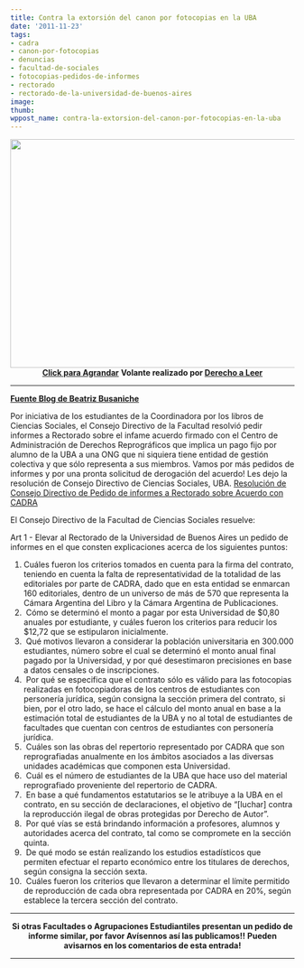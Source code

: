 ```yaml
---
title: Contra la extorsión del canon por fotocopias en la UBA
date: '2011-11-23'
tags:
- cadra
- canon-por-fotocopias
- denuncias
- facultad-de-sociales
- fotocopias-pedidos-de-informes
- rectorado
- rectorado-de-la-universidad-de-buenos-aires
image: 
thumb: 
wppost_name: contra-la-extorsion-del-canon-por-fotocopias-en-la-uba
---
```


<p style="text-align: center;"><img class="aligncenter" title="Volante sobre el acuerdo CADRA-Universidad de Buenos Aires" src="https://partidopirata.com.ar/wp-content/uploads/2011/10/infocadra_baja_64-1024x726.png" alt="" width="572" height="405" />
<strong><a href="https://partidopirata.com.ar/wp-content/uploads/2011/10/infocadra_baja_64-1024x726.png" target="_blank">Click para Agrandar</a></strong>
<strong> Volante realizado por <a href="http://www.derechoaleer.org/2011/10/semana-de-eventos-cultura-libre-.html" target="_blank">Derecho a Leer</a></strong></p>


<hr />

<strong><a href="http://www.bea.org.ar/2011/11/contra-la-extorsion-del-canon-por-fotocopias-en-la-uba/" target="_blank">Fuente Blog de Beatriz Busaniche</a></strong>
<strong></strong>

<strong>
</strong>
<div>

Por iniciativa de los estudiantes de la Coordinadora por los libros de Ciencias Sociales, el Consejo Directivo de la Facultad resolvió pedir informes a Rectorado sobre el infame acuerdo firmado con el Centro de Administración de Derechos Reprográficos que implica un pago fijo por alumno de la UBA a una ONG que ni siquiera tiene entidad de gestión colectiva y que sólo representa a sus miembros. Vamos por más pedidos de informes y por una pronta solicitud de derogación del acuerdo!
Les dejo la resolución de Consejo Directivo de Ciencias Sociales, UBA.
<a href="http://www.bea.org.ar/wp-content/uploads/2011/11/Proyecto-de-pedido-de-informes-CADRA.pdf">Resolución de Consejo Directivo de Pedido de informes a Rectorado sobre Acuerdo con CADRA</a>

El Consejo Directivo de la Facultad de Ciencias Sociales resuelve:

Art 1 - Elevar al Rectorado de la Universidad de Buenos Aires un pedido de informes en el que consten explicaciones acerca de los siguientes puntos:
<ol>
	<li>Cuáles fueron los criterios tomados en cuenta para la firma del contrato, teniendo en cuenta la falta de representatividad de la totalidad de las editoriales por parte de CADRA, dado que en esta entidad se enmarcan 160 editoriales, dentro de un universo de más de 570 que representa la Cámara Argentina del Libro y la Cámara Argentina de Publicaciones.</li>
	<li> Cómo se determinó el monto a pagar por esta Universidad de $0,80 anuales por estudiante, y cuáles fueron los criterios para reducir los $12,72 que se estipularon inicialmente.</li>
	<li> Qué motivos llevaron a considerar la población universitaria en 300.000 estudiantes, número sobre el cual se determinó el monto anual final pagado por la Universidad, y por qué desestimaron precisiones en base a datos censales o de inscripciones.</li>
	<li> Por qué se especifica que el contrato sólo es válido para las fotocopias realizadas en fotocopiadoras de los centros de estudiantes con personería jurídica, según consigna la sección primera del contrato, si bien, por el otro lado, se hace el cálculo del monto anual en base a la estimación total de estudiantes de la UBA y no al total de estudiantes de facultades que cuentan con centros de estudiantes con personería jurídica.</li>
	<li> Cuáles son las obras del repertorio representado por CADRA que son reprografiadas anualmente en los ámbitos asociados a las diversas unidades académicas que componen esta Universidad.</li>
	<li> Cuál es el número de estudiantes de la UBA que hace uso del material reprografiado proveniente del repertorio de CADRA.</li>
	<li> En base a qué fundamentos estatutarios se le atribuye a la UBA en el contrato, en su sección de declaraciones, el objetivo de “[luchar] contra la reproducción ilegal de obras protegidas por Derecho de Autor”.</li>
	<li> Por qué vías se está brindando información a profesores, alumnos y autoridades acerca del contrato, tal como se compromete en la sección quinta.</li>
	<li> De qué modo se están realizando los estudios estadísticos que permiten efectuar el reparto económico entre los titulares de derechos, según consigna la sección sexta.</li>
	<li> Cuáles fueron los criterios que llevaron a determinar el límite permitido de reproducción de cada obra representada por CADRA en 20%, según establece la tercera sección del contrato.</li>
</ol>
</div>

<hr />
<p style="text-align: center;"><strong>Si otras Facultades o Agrupaciones Estudiantiles presentan un pedido de informe similar, por favor Avísennos así las publicamos!!</strong>
<strong> Pueden avisarnos en los comentarios de esta entrada!</strong></p>


<hr />
